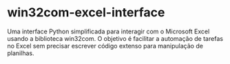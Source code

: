 # win32com-excel-interface
Uma interface Python simplificada para interagir com o Microsoft Excel usando a biblioteca win32com. O objetivo é facilitar a automação de tarefas no Excel sem precisar escrever código extenso para manipulação de planilhas.
